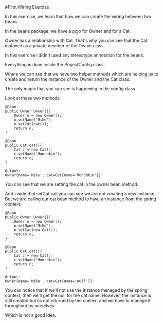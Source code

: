 #First Wiring Exercise

In this exercise, we learn that how we can create the wiring between two beans.

In the beans package, we have a pojo for Owner and for a Cat.

Owner has a relationship with Cat. That's why you can see that the Cat instance
as a private member of the Owner class. 

In this exercise I didn't used any stereotype annotation for the beans.

Everything is done inside the ProjectConfig class. 

Where we can see that we have two helper methods which are helping us to create and return the instance
of the Owner and the Cat class. 

The only magic that you can see is happening in the config class.

Look at these two methods.

    @Bean
    public Owner Owner(){
        Owner o = new Owner();
        o.setName("Mike");
        o.setCat(cat());
        return o;
    }

    @Bean
    public Cat cat(){
        Cat c = new Cat();
        c.setName("Munchkin");
        return c;
    }
    
    Output:
    Owner{name='Mike', cat=Cat{name='Munchkin'}}


You can see that we are setting the cat in the owner bean method.

And inside that setCat call you can see we are not creating a new instance.
But we are calling our cat bean method to have an instance from the spring context.



    @Bean
    public Owner Owner(){
        Owner o = new Owner();
        o.setName("Mike");
        o.setCat(new Cat());
        return o;
    }

    @Bean
    public Cat cat(){
        Cat c = new Cat();
        c.setName("Munchkin");
        return c;
    }
    
    Output:
    Owner{name='Mike', cat=Cat{name='null'}}

You can notice that if we'll not use the instance managed by the spring context,
then we'll get the null for the cat name. However, the instance is still created
but its not returned by the context and we have to manage it throughout by ourselves.

Which is not a good idea.

